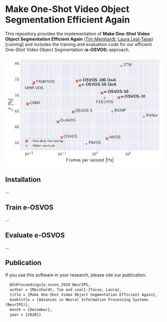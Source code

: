# Make One-Shot Video Object Segmentation Efficient Again

This repository provides the implementation of **Make One-Shot Video Object Segmentation Efficient Again** ([Tim Meinhardt](https://dvl.in.tum.de/team/meinhardt/), [Laura Leal-Taixe](https://dvl.in.tum.de/team/lealtaixe/)) [coming] and includes the training and evaluation code for our efficient One-Shot Video Object Segmentation (**e-OSVOS**) approach.

<p align="center">
  <img src="data/teaser.png" alt="Performance versus runtime comparison of modern video object segmentation (VOS) approaches on the DAVIS 2017 validation set."/>
</p>

## Installation

...

## Train e-OSVOS

...

## Evaluate e-OSVOS

...


## Publication
 If you use this software in your research, please cite our publication:

```
  @InProceedings{e_osvos_2020_NeurIPS,
  author = {Meinhardt, Tim and Leal{-}Taixe, Laura},
  title = {Make One-Shot Video Object Segmentation Efficient Again},
  booktitle = {Advances in Neural Information Processing Systems (NeurIPS)},
  month = {December},
  year = {2020}}
```